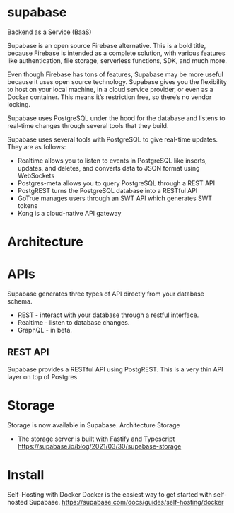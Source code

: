 # supabase

Backend as a Service (BaaS)

Supabase is an open source Firebase alternative. This is a bold title, because Firebase is intended as a complete solution, with various features like authentication, file storage, serverless functions, SDK, and much more.

Even though Firebase has tons of features, Supabase may be more useful because it uses open source technology. Supabase gives you the flexibility to host on your local machine, in a cloud service provider, or even as a Docker container. This means it’s restriction free, so there’s no vendor locking.

Supabase uses PostgreSQL under the hood for the database and listens to real-time changes through several tools that they build.


Supabase uses several tools with PostgreSQL to give real-time updates. They are as follows:

-    Realtime allows you to listen to events in PostgreSQL like inserts, updates, and deletes, and converts data to JSON format using WebSockets
-    Postgres-meta allows you to query PostgreSQL through a REST API
-    PostgREST turns the PostgreSQL database into a RESTful API
-    GoTrue manages users through an SWT API which generates SWT tokens
-    Kong is a cloud-native API gateway

# Architecture

# APIs

Supabase generates three types of API directly from your database schema.

- REST - interact with your database through a restful interface.
- Realtime - listen to database changes.
- GraphQL - in beta.
	
## REST API

Supabase provides a RESTful API using PostgREST. This is a very thin API layer on top of Postgres
	

# Storage

Storage is now available in Supabase.
Architecture Storage

- The storage server is built with Fastify and Typescript
https://supabase.io/blog/2021/03/30/supabase-storage


# Install


Self-Hosting with Docker
Docker is the easiest way to get started with self-hosted Supabase.
https://supabase.com/docs/guides/self-hosting/docker